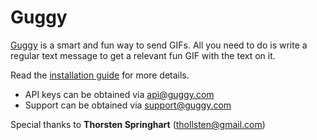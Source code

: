 # Guggy

[Guggy](http://www.guggy.com) is a smart and fun way to send GIFs. All you need to do is write a regular text message to get a relevant fun GIF with the text on it.

Read the [installation guide](<https://github.com/thorstenspringhart/GuggyRocketChat>) for more details.

- API keys can be obtained via api@guggy.com
- Support can be obtained via support@guggy.com

Special thanks to **Thorsten Springhart** (thollsten@gmail.com)